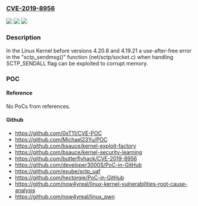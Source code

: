 ### [CVE-2019-8956](https://cve.mitre.org/cgi-bin/cvename.cgi?name=CVE-2019-8956)
![](https://img.shields.io/static/v1?label=Product&message=Linux%20Kernel&color=blue)
![](https://img.shields.io/static/v1?label=Version&message=n%2Fa&color=blue)
![](https://img.shields.io/static/v1?label=Vulnerability&message=Privilege%20escalation&color=brighgreen)

### Description

In the Linux Kernel before versions 4.20.8 and 4.19.21 a use-after-free error in the "sctp_sendmsg()" function (net/sctp/socket.c) when handling SCTP_SENDALL flag can be exploited to corrupt memory.

### POC

#### Reference
No PoCs from references.

#### Github
- https://github.com/0xT11/CVE-POC
- https://github.com/Michael23Yu/POC
- https://github.com/bsauce/kernel-exploit-factory
- https://github.com/bsauce/kernel-security-learning
- https://github.com/butterflyhack/CVE-2019-8956
- https://github.com/developer3000S/PoC-in-GitHub
- https://github.com/exube/sctp_uaf
- https://github.com/hectorgie/PoC-in-GitHub
- https://github.com/now4yreal/linux-kernel-vulnerabilities-root-cause-analysis
- https://github.com/now4yreal/linux_pwn

